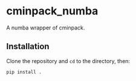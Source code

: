 # cminpack_numba

A numba wrapper of cminpack.

## Installation

Clone the repository and `cd` to the directory, then:

```shell
pip install .
```
